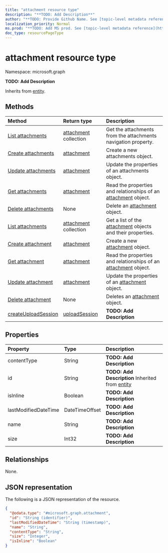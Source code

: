 ```yaml
---
title: "attachment resource type"
description: "**TODO: Add Description**"
author: "**TODO: Provide Github Name. See [topic-level metadata reference](https://msgo.azurewebsites.net/add/document/guidelines/metadata.html#topic-level-metadata)**"
localization_priority: Normal
ms.prod: "**TODO: Add MS prod. See [topic-level metadata reference](https://msgo.azurewebsites.net/add/document/guidelines/metadata.html#topic-level-metadata)**"
doc_type: resourcePageType
---
```


# attachment resource type

Namespace: microsoft.graph

**TODO: Add Description**


Inherits from [entity](../resources/entity.md).

## Methods
|Method|Return type|Description|
|:---|:---|:---|
|[List attachments](../api/event-list-attachments.md)|[attachment](../resources/attachment.md) collection|Get the attachments from the attachments navigation property.|
|[Create attachments](../api/event-post-attachments.md)|[attachment](../resources/attachment.md)|Create a new attachments object.|
|[Update attachments](../api/event-update-attachments.md)|[attachment](../resources/attachment.md)|Update the properties of an attachments object.|
|[Get attachments](../api/event-get-attachment.md)|[attachment](../resources/attachment.md)|Read the properties and relationships of an [attachment](../resources/attachment.md) object.|
|[Delete attachments](../api/event-delete-attachments.md)|None|Delete an [attachment](../resources/attachment.md) object.|
|[List attachments](../api/attachment-list.md)|[attachment](../resources/attachment.md) collection|Get a list of the [attachment](../resources/attachment.md) objects and their properties.|
|[Create attachment](../api/attachment-create.md)|[attachment](../resources/attachment.md)|Create a new [attachment](../resources/attachment.md) object.|
|[Get attachment](../api/attachment-get.md)|[attachment](../resources/attachment.md)|Read the properties and relationships of an [attachment](../resources/attachment.md) object.|
|[Update attachment](../api/attachment-update.md)|[attachment](../resources/attachment.md)|Update the properties of an [attachment](../resources/attachment.md) object.|
|[Delete attachment](../api/attachment-delete.md)|None|Deletes an [attachment](../resources/attachment.md) object.|
|[createUploadSession](../api/attachment-createuploadsession.md)|[uploadSession](../resources/uploadsession.md)|**TODO: Add Description**|

## Properties
|Property|Type|Description|
|:---|:---|:---|
|contentType|String|**TODO: Add Description**|
|id|String|**TODO: Add Description** Inherited from [entity](../resources/entity.md)|
|isInline|Boolean|**TODO: Add Description**|
|lastModifiedDateTime|DateTimeOffset|**TODO: Add Description**|
|name|String|**TODO: Add Description**|
|size|Int32|**TODO: Add Description**|

## Relationships
None.

## JSON representation
The following is a JSON representation of the resource.
<!-- {
  "blockType": "resource",
  "keyProperty": "id",
  "@odata.type": "microsoft.graph.attachment",
  "baseType": "microsoft.graph.entity",
  "openType": false
}
-->
``` json
{
  "@odata.type": "#microsoft.graph.attachment",
  "id": "String (identifier)",
  "lastModifiedDateTime": "String (timestamp)",
  "name": "String",
  "contentType": "String",
  "size": "Integer",
  "isInline": "Boolean"
}
```

